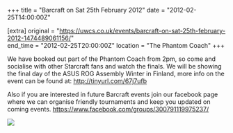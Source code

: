 +++
title = "Barcraft on Sat 25th February 2012"
date = "2012-02-25T14:00:00Z"

[extra]
original = "https://uwcs.co.uk/events/barcraft-on-sat-25th-february-2012-1474489061156/"    
end_time = "2012-02-25T20:00:00Z"
location = "The Phantom Coach"
+++

We have booked out part of the Phantom Coach from 2pm, so come and socialise with other Starcraft fans and watch the finals. We will be showing the final day of the ASUS ROG Assembly Winter in Finland, more info on the event can be found at: <http://tinyurl.com/67j7ufb>

Also if you are interested in future Barcraft events join our facebook page where we can organise friendly tournaments and keep you updated on coming events. <https://www.facebook.com/groups/300791119975237/>

[![](http://zed0.co.uk/Misc/Barcraft2_Poster_Full.thumb.png)](http://zed0.co.uk/Misc/Barcraft2_Poster_Full.png)

